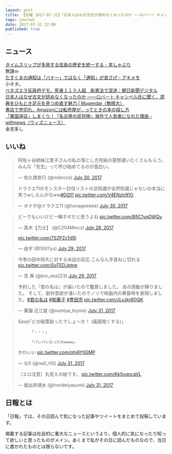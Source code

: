 ```yaml
---
layout: post
title: 【日報 2017-07-31】「日本人はなぜ古文が読めなくなったのか ――ロバート キャンベル氏に聞く、原典をひもとき足元を見つめ直す魅力」他
tags: journal
date: 2017-07-31 22:00
published: true
---
```



## ニュース

<div class="news"><a href="http://honeshabri.hatenablog.com/entry/history_of_nobunaga" target="_blank">タイムスリップが多発する信長の歴史を統一する - 本しゃぶり</a>
<div class="newscomme">無謀ｗ
</div>
</div>

<div class="news"><a href="https://akio6o6.github.io/blog/2017/07/31/143000" target="_blank">たすくまの通知は「バナー」ではなく「通知」が良さげ - アキメモ</a>
<div class="newscomme">小ネタ。
</div>
</div>

<div class="news"><a href="http://www.asahi.com/articles/ASK7Y6TH4K7YUHBI033.html" target="_blank">ベネズエラ反政府デモ、死者１１０人超　新憲法で混迷：朝日新聞デジタル</a>
<div class="newscomme"></div>
</div>

<div class="news"><a href="http://www.mugendai-web.jp/archives/7237" target="_blank">日本人はなぜ古文が読めなくなったのか ――ロバート キャンベル氏に聞く、原典をひもとき足元を見つめ直す魅力 | Mugendai（無限大）</a>
<div class="newscomme"></div>
</div>

<div class="news"><a href="http://www.02320.net/how-to-order-books/" target="_blank">書店で売切れ、Amazonには転売屋が…ってときの本の探し方</a>
<div class="newscomme"></div>
</div>

<div class="news"><a href="https://withnews.jp/article/f0170730000qq000000000000000W06g10601qq000015617A" target="_blank">「異国遠征」しまくり！「名古屋の武将隊」海外で人気者になれた理由 - withnews（ウィズニュース）</a>
<div class="newscomme">金言多し
</div>
</div>


## いいね

 <blockquote class="twitter-tweet"><p lang="ja" dir="ltr">阿佐ヶ谷姉妹江里子さんの私の落とし方完結の感想凄いたくさんもらう。みんな「先生」って呼び始めてるのが面白い。</p>&mdash; 佐久間宣行 (@nobrock) <a href="https://twitter.com/nobrock/status/891806949527871488">July 30, 2017</a></blockquote>
<script async src="//platform.twitter.com/widgets.js" charset="utf-8"></script> 
 
 
<blockquote class="twitter-tweet"><p lang="ja" dir="ltr">ドラクエ11のモンスター討伐リストの豆知識が全然知識じゃないの本当に笑うwしらんがなww<a href="https://twitter.com/hashtag/DQ11?src=hash">#DQ11</a> <a href="https://t.co/V4ENztr91O">pic.twitter.com/V4ENztr91O</a></p>&mdash; ホナゲ@ドラクエ11 (@honageeeee) <a href="https://twitter.com/honageeeee/status/891706255328149504">July 30, 2017</a></blockquote>
<script async src="//platform.twitter.com/widgets.js" charset="utf-8"></script> 
 
 
<blockquote class="twitter-tweet"><p lang="ja" dir="ltr">どーでもいいけど一瞬ネギだと思うよね <a href="https://t.co/B5C1vqDWQy">pic.twitter.com/B5C1vqDWQy</a></p>&mdash; 髙木【力士】 (@C204Mmcz) <a href="https://twitter.com/C204Mmcz/status/890930885456830464">July 28, 2017</a></blockquote>
<script async src="//platform.twitter.com/widgets.js" charset="utf-8"></script> 
 
 
<blockquote class="twitter-tweet"><p lang="und" dir="ltr"><a href="https://t.co/7SZPZcTd5l">pic.twitter.com/7SZPZcTd5l</a></p>&mdash; 由宇 (@1007yu) <a href="https://twitter.com/1007yu/status/891282499120250880">July 29, 2017</a></blockquote>
<script async src="//platform.twitter.com/widgets.js" charset="utf-8"></script> 
 
 
<blockquote class="twitter-tweet"><p lang="ja" dir="ltr">今季の田中将大に対する米誌の反応 
こんなん手首ねじ切れる <a href="https://t.co/SqTEDJptne">pic.twitter.com/SqTEDJptne</a></p>&mdash; 克 典 (@km_oka223) <a href="https://twitter.com/km_oka223/status/891310344039088128">July 29, 2017</a></blockquote>
<script async src="//platform.twitter.com/widgets.js" charset="utf-8"></script> 
 
 
<blockquote class="twitter-tweet"><p lang="ja" dir="ltr">予約した『君の名は』が届いたので鑑賞しました。 
あの感動が蘇りました。 
そして、創作意欲が湧いたのでノリで映画内の黄昏時を表現しました。<a href="https://twitter.com/hashtag/%E5%90%9B%E3%81%AE%E5%90%8D%E3%81%AF?src=hash">#君の名は</a> <a href="https://twitter.com/hashtag/%E5%92%8C%E8%8F%93%E5%AD%90?src=hash">#和菓子</a> <a href="https://twitter.com/hashtag/%E8%B1%8A%E7%94%B0%E5%B8%82?src=hash">#豊田市</a> <a href="https://t.co/JLyJkr8OQK">pic.twitter.com/JLyJkr8OQK</a></p>&mdash; 菓舗 近江屋 (@oumiya_toyota) <a href="https://twitter.com/oumiya_toyota/status/891830787351261185">July 31, 2017</a></blockquote>
<script async src="//platform.twitter.com/widgets.js" charset="utf-8"></script> 
 
 
<blockquote class="twitter-tweet"><p lang="ja" dir="ltr">Savjs｢どの秘策貼ったでしょ〜か！  (画面暗くする)｣ 
 
          ｢・・・｣ 
 
          ｢バレバレだったわwwww｣ 
 
かわいい <a href="https://t.co/qhiAYtlGMP">pic.twitter.com/qhiAYtlGMP</a></p>&mdash; な0 (@na0_HS) <a href="https://twitter.com/na0_HS/status/891952670554021888">July 31, 2017</a></blockquote>
<script async src="//platform.twitter.com/widgets.js" charset="utf-8"></script> 
 
 
<blockquote class="twitter-tweet"><p lang="ja" dir="ltr">（エロ注意）丸見えの絵です。 <a href="https://t.co/KkSyqncaVL">pic.twitter.com/KkSyqncaVL</a></p>&mdash; 堀出井靖水 (@horideiyasumi) <a href="https://twitter.com/horideiyasumi/status/891954526751604737">July 31, 2017</a></blockquote>
<script async src="//platform.twitter.com/widgets.js" charset="utf-8"></script> 
 

## 日報とは

「日報」では、その日読んで気になった記事やツイートをまとめて投稿しています。

掲載する記事は社会的に重大なニュースというより、個人的に気になったり知って欲しいと思ったものがメイン。あくまで私がその日に読んだものなので、当日に書かれたものとは限らないです。
